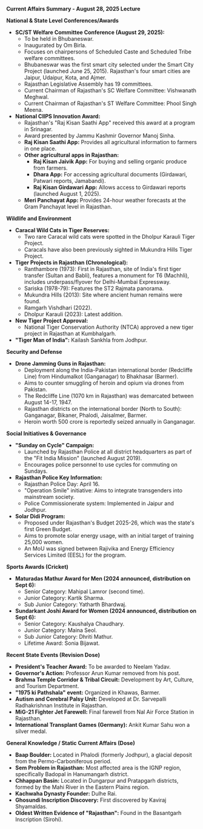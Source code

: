 **Current Affairs Summary - August 28, 2025 Lecture**

**National & State Level Conferences/Awards**

*   **SC/ST Welfare Committee Conference (August 29, 2025):**
    *   To be held in Bhubaneswar.
    *   Inaugurated by Om Birla.
    *   Focuses on chairpersons of Scheduled Caste and Scheduled Tribe welfare committees.
    *   Bhubaneswar was the first smart city selected under the Smart City Project (launched June 25, 2015). Rajasthan's four smart cities are Jaipur, Udaipur, Kota, and Ajmer.
    *   Rajasthan Legislative Assembly has 19 committees.
    *   Current Chairman of Rajasthan's SC Welfare Committee: Vishwanath Meghwal.
    *   Current Chairman of Rajasthan's ST Welfare Committee: Phool Singh Meena.
*   **National CIIPS Innovation Award:**
    *   Rajasthan's "Raj Kisan Saathi App" received this award at a program in Srinagar.
    *   Award presented by Jammu Kashmir Governor Manoj Sinha.
    *   **Raj Kisan Saathi App:** Provides all agricultural information to farmers in one place.
    *   **Other agricultural apps in Rajasthan:**
        *   **Raj Kisan Jaivik App:** For buying and selling organic produce from farmers.
        *   **Dhara App:** For accessing agricultural documents (Girdawari, Patwari reports, Jamabandi).
        *   **Raj Kisan Girdawari App:** Allows access to Girdawari reports (launched August 1, 2025).
    *   **Meri Panchayat App:** Provides 24-hour weather forecasts at the Gram Panchayat level in Rajasthan.

**Wildlife and Environment**

*   **Caracal Wild Cats in Tiger Reserves:**
    *   Two rare Caracal wild cats were spotted in the Dholpur Karauli Tiger Project.
    *   Caracals have also been previously sighted in Mukundra Hills Tiger Project.
*   **Tiger Projects in Rajasthan (Chronological):**
    *   Ranthambore (1973): First in Rajasthan, site of India's first tiger transfer (Sultan and Babli), features a monument for T6 (Machhli), includes underpass/flyover for Delhi-Mumbai Expressway.
    *   Sariska (1978-79): Features the ST2 Rajmata panorama.
    *   Mukundra Hills (2013): Site where ancient human remains were found.
    *   Ramgarh Vishdhari (2022).
    *   Dholpur Karauli (2023): Latest addition.
*   **New Tiger Project Approval:**
    *   National Tiger Conservation Authority (NTCA) approved a new tiger project in Rajasthan at Kumbhalgarh.
*   **"Tiger Man of India":** Kailash Sankhla from Jodhpur.

**Security and Defense**

*   **Drone Jamming Guns in Rajasthan:**
    *   Deployment along the India-Pakistan international border (Redcliffe Line) from Hindumalkot (Ganganagar) to Bhakhasar (Barmer).
    *   Aims to counter smuggling of heroin and opium via drones from Pakistan.
    *   The Redcliffe Line (1070 km in Rajasthan) was demarcated between August 14-17, 1947.
    *   Rajasthan districts on the international border (North to South): Ganganagar, Bikaner, Phalodi, Jaisalmer, Barmer.
    *   Heroin worth 500 crore is reportedly seized annually in Ganganagar.

**Social Initiatives & Governance**

*   **"Sunday on Cycle" Campaign:**
    *   Launched by Rajasthan Police at all district headquarters as part of the "Fit India Mission" (launched August 2019).
    *   Encourages police personnel to use cycles for commuting on Sundays.
*   **Rajasthan Police Key Information:**
    *   Rajasthan Police Day: April 16.
    *   "Operation Smile" initiative: Aims to integrate transgenders into mainstream society.
    *   Police Commissionerate system: Implemented in Jaipur and Jodhpur.
*   **Solar Didi Program:**
    *   Proposed under Rajasthan's Budget 2025-26, which was the state's first Green Budget.
    *   Aims to promote solar energy usage, with an initial target of training 25,000 women.
    *   An MoU was signed between Rajivika and Energy Efficiency Services Limited (EESL) for the program.

**Sports Awards (Cricket)**

*   **Maturadas Mathur Award for Men (2024 announced, distribution on Sept 6):**
    *   Senior Category: Mahipal Lamror (second time).
    *   Junior Category: Kartik Sharma.
    *   Sub Junior Category: Yatharth Bhardwaj.
*   **Sundarkant Joshi Award for Women (2024 announced, distribution on Sept 6):**
    *   Senior Category: Kaushalya Chaudhary.
    *   Junior Category: Maina Seol.
    *   Sub Junior Category: Dhriti Mathur.
    *   Lifetime Award: Sonia Bijawat.

**Recent State Events (Revision Dose)**

*   **President's Teacher Award:** To be awarded to Neelam Yadav.
*   **Governor's Action:** Professor Arun Kumar removed from his post.
*   **Brahma Temple Corridor & Tribal Circuit:** Development by Art, Culture, and Tourism Department.
*   **"1975 ki Pathshala" event:** Organized in Khawas, Barmer.
*   **Autism and Cerebral Palsy Unit:** Developed at Dr. Sarvepalli Radhakrishnan Institute in Rajasthan.
*   **MiG-21 Fighter Jet Farewell:** Final farewell from Nal Air Force Station in Rajasthan.
*   **International Transplant Games (Germany):** Ankit Kumar Sahu won a silver medal.

**General Knowledge / Static Current Affairs (Dose)**

*   **Baap Boulder:** Located in Phalodi (formerly Jodhpur), a glacial deposit from the Permo-Carboniferous period.
*   **Sem Problem in Rajasthan:** Most affected area is the IGNP region, specifically Badopal in Hanumangarh district.
*   **Chhappan Basin:** Located in Dungarpur and Pratapgarh districts, formed by the Mahi River in the Eastern Plains region.
*   **Kachwaha Dynasty Founder:** Dulhe Rai.
*   **Ghosundi Inscription Discovery:** First discovered by Kaviraj Shyamaldas.
*   **Oldest Written Evidence of "Rajasthan":** Found in the Basantgarh Inscription (Sirohi).